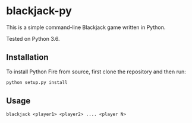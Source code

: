 # blackjack-py
This is a simple command-line Blackjack game written in Python.  

Tested on Python 3.6.

## Installation
To install Python Fire from source, first clone the repository and then run:
```python
python setup.py install
```

## Usage
`blackjack <player1> <player2> .... <player N>`
